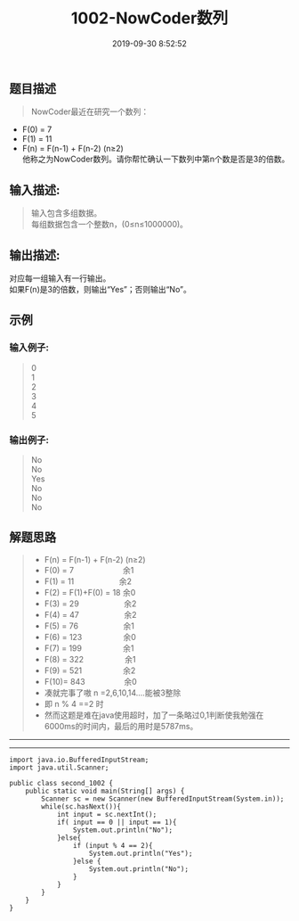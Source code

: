 ﻿---
title: 1002-NowCoder数列
date: 2019-09-30 8:52:52
categories: PAT练习
---

## 题目描述 <!--more-->
>NowCoder最近在研究一个数列：<br/>
* F(0) = 7<br/>
* F(1) = 11<br/>
* F(n) = F(n-1) + F(n-2) (n≥2)<br/>
他称之为NowCoder数列。请你帮忙确认一下数列中第n个数是否是3的倍数。<br/>

## 输入描述:
>输入包含多组数据。<br/>
>每组数据包含一个整数n，(0≤n≤1000000)。<br/>
## 输出描述:
对应每一组输入有一行输出。<br/>
如果F(n)是3的倍数，则输出“Yes”；否则输出“No”。<br/>
## 示例
### 输入例子:
>0<br/>
1<br/>
2<br/>
3<br/>
4<br/>
5<br/>

### 输出例子:
>No<br/>
No<br/>
Yes<br/>
No<br/>
No<br/>
No<br/>

## 解题思路
> * F(n) = F(n-1) + F(n-2) (n≥2)
> * F(0) = 7  &#8195;&#8195;&#8195;&#8195;&#8195;&#8195;余1
> * F(1) = 11 &#8195;&#8195;&#8195;&#8195;&#8195;&ensp;余2
> * F(2) = F(1)+F(0) = 18 余0
> * F(3) = 29 &#8195;&#8195;&#8195;&#8195;&#8195;&ensp;余2
> * F(4) = 47 &#8195;&#8195;&#8195;&#8195;&#8195;&ensp;余2
> * F(5) = 76 &#8195;&#8195;&#8195;&#8195;&#8195;&ensp;余1
> * F(6) = 123 &#8195;&#8195;&#8195;&#8195;&ensp;&ensp;余0
> * F(7) = 199 &#8195;&#8195;&#8195;&#8195;&ensp;&ensp;余1
> * F(8) = 322 &#8195;&#8195;&#8195;&#8195;&ensp;&ensp;余1
> * F(9) = 521 &#8195;&#8195;&#8195;&#8195;&ensp;&ensp;余2
> * F(10)= 843&#8195;&#8195;&#8195;&#8195;&ensp;&ensp;余0
> &#8195;<br/>
> * 凑就完事了嗷 n =2,6,10,14....能被3整除
> * 即 n % 4 ==2 时
> * 然而这题是难在java使用超时，加了一条略过0,1判断使我勉强在6000ms的时间内，最后的用时是5787ms。
&#8195;
***
***

	import java.io.BufferedInputStream;
	import java.util.Scanner;

	public class second_1002 {
	    public static void main(String[] args) {
	        Scanner sc = new Scanner(new BufferedInputStream(System.in));
	        while(sc.hasNext()){
	            int input = sc.nextInt();
	            if( input == 0 || input == 1){
	                System.out.println("No");
	            }else{
	                if (input % 4 == 2){
	                    System.out.println("Yes");
	                }else {
	                    System.out.println("No");
	                }
	            }
	        }
	    }
	}




